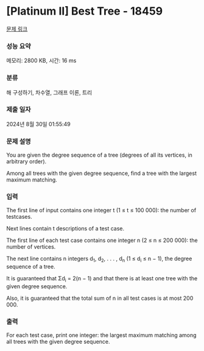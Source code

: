 # [Platinum II] Best Tree - 18459 

[문제 링크](https://www.acmicpc.net/problem/18459) 

### 성능 요약

메모리: 2800 KB, 시간: 16 ms

### 분류

해 구성하기, 차수열, 그래프 이론, 트리

### 제출 일자

2024년 8월 30일 01:55:49

### 문제 설명

<p>You are given the degree sequence of a tree (degrees of all its vertices, in arbitrary order).</p>

<p>Among all trees with the given degree sequence, find a tree with the largest maximum matching.</p>

### 입력 

 <p>The first line of input contains one integer t (1 ≤ t ≤ 100 000): the number of testcases.</p>

<p>Next lines contain t descriptions of a test case.</p>

<p>The first line of each test case contains one integer n (2 ≤ n ≤ 200 000): the number of vertices.</p>

<p>The next line contains n integers d<sub>1</sub>, d<sub>2</sub>, . . . , d<sub>n</sub> (1 ≤ d<sub>i</sub> ≤ n − 1), the degree sequence of a tree.</p>

<p>It is guaranteed that Σd<sub>i</sub> = 2(n − 1) and that there is at least one tree with the given degree sequence.</p>

<p>Also, it is guaranteed that the total sum of n in all test cases is at most 200 000.</p>

### 출력 

 <p>For each test case, print one integer: the largest maximum matching among all trees with the given degree sequence.</p>

